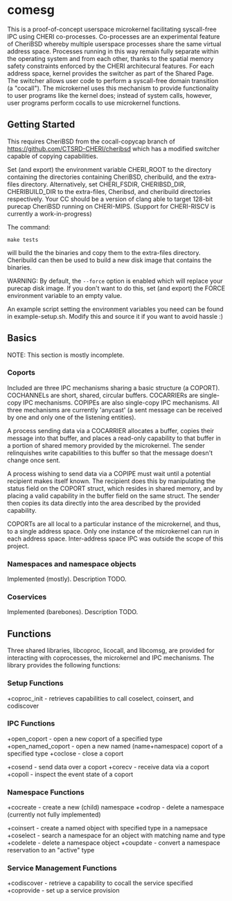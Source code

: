 # comesg

This is a proof-of-concept userspace microkernel facilitating syscall-free IPC using CHERI co-processes. Co-processes are an experimental feature of CheriBSD whereby multiple userspace processes share the same virtual address space. Processes running in this way remain fully separate within the operating system and from each other, thanks to the spatial memory safety constraints enforced by the CHERI architecural features. For each address space, kernel provides the switcher as part of the Shared Page. The switcher allows user code to perform a syscall-free domain transition (a "cocall"). The microkernel uses this mechanism to provide functionality to user programs like the kernel does; instead of system calls, however, user programs perform cocalls to use microkernel functions.

## Getting Started

This requires CheriBSD from the cocall-copycap branch of https://github.com/CTSRD-CHERI/cheribsd which has a modified switcher capable of copying capabilities.

Set (and export) the environment variable CHERI_ROOT to the directory containing the directories containing CheriBSD, cheribuild, and the extra-files directory. Alternatively, set CHERI_FSDIR, CHERIBSD_DIR, CHERIBUILD_DIR to the extra-files, Cheribsd, and cheribuild directories respectively. Your CC should be a version of clang able to target 128-bit purecap CheriBSD running on CHERI-MIPS. (Support for CHERI-RISCV is currently a work-in-progress)

The command: 

`make tests`

will build the the binaries and copy them to the extra-files directory. Cheribuild can then be used to build a new disk image that contains the binaries. 

WARNING: By default, the `--force` option is enabled which will replace your purecap disk image. If you don't want to do this, set (and export) the FORCE environment variable to an empty value.

An example script setting the environment variables you need can be found in example-setup.sh. Modify this and source it if you want to avoid hassle :)

## Basics

NOTE: This section is mostly incomplete.

### Coports

Included are three IPC mechanisms sharing a basic structure (a COPORT). COCHANNELs are short, shared, circular buffers. COCARRIERs are single-copy IPC mechanisms. COPIPEs are also single-copy IPC mechanisms. All three mechanisms are currently 'anycast' (a sent message can be received by one and only one of the listening entities). 

A process sending data via a COCARRIER allocates a buffer, copies their message into that buffer, and places a read-only capability to that buffer in a portion of shared memory provided by the microkernel. The sender relinquishes write capabilities to this buffer so that the message doesn't change once sent.

A process wishing to send data via a COPIPE must wait until a potential recipient makes itself known. The recipient does this by manipulating the status field on the COPORT struct, which resides in shared memory, and by placing a valid capability in the buffer field on the same struct. The sender then copies its data directly into the area described by the provided capability.

COPORTs are all local to a particular instance of the microkernel, and thus, to a single address space. Only one instance of the microkernel can run in each address space. Inter-address space IPC was outside the scope of this project.

### Namespaces and namespace objects

Implemented (mostly). Description TODO.

### Coservices

Implemented (barebones). Description TODO.

## Functions

Three shared libraries, libcoproc, licocall, and libcomsg, are provided for interacting with coprocesses, the microkernel and IPC mechanisms. The library provides the following functions:

### Setup Functions

+coproc_init - retrieves capabilities to call coselect, coinsert, and codiscover

### IPC Functions

+open_coport - open a new coport of a specified type
+open_named_coport - open a new named (name+namespace) coport of a specified type
+coclose - close a coport

+cosend - send data over a coport
+corecv - receive data via a coport
+copoll - inspect the event state of a coport

### Namespace Functions

+cocreate - create a new (child) namespace
+codrop - delete a namespace (currently not fully implemented)

+coinsert - create a named object with specified type in a namepsace
+coselect - search a namespace for an object with matching name and type 
+codelete - delete a namespace object
+coupdate - convert a namespace reservation to an "active" type

### Service Management Functions

+codiscover - retrieve a capability to cocall the service specified
+coprovide - set up a service provision

